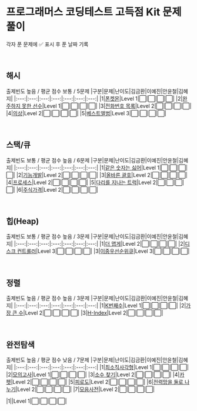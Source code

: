 # 프로그래머스 코딩테스트 고득점 Kit 문제 풀이
각자 푼 문제에 :white_check_mark: 표시 후 푼 날짜 기록

<br>

## 해시
출제빈도 높음 / 평균 점수 보통 / 5문제
|구분|문제|난이도|김금환|이예진|안윤철|김혜지|
|:---:|:---:|:---:|:---:|:---:|:---:|:---:|
|1|[폰켓몬](https://school.programmers.co.kr/learn/courses/30/lessons/1845)|Level 1|:white_large_square:|:white_large_square:|:white_large_square:|:white_large_square:|
|2|[완주하지 못한 선수](https://school.programmers.co.kr/learn/courses/30/lessons/42576)|Level 1|:white_large_square:|:white_large_square:|:white_large_square:|:white_large_square:|
|3|[전화번호 목록](https://school.programmers.co.kr/learn/courses/30/lessons/42577)|Level 2|:white_large_square:|:white_large_square:|:white_large_square:|:white_large_square:|
|4|[의상](https://school.programmers.co.kr/learn/courses/30/lessons/42578)|Level 2|:white_large_square:|:white_large_square:|:white_large_square:|:white_large_square:|
|5|[베스트앨범](https://school.programmers.co.kr/learn/courses/30/lessons/42579)|Level 3|:white_large_square:|:white_large_square:|:white_large_square:|:white_large_square:|

<br>

## 스택/큐
출제빈도 보통 / 평균 점수 높음 / 6문제
|구분|문제|난이도|김금환|이예진|안윤철|김혜지|
|:---:|:---:|:---:|:---:|:---:|:---:|:---:|
|1|[같은 숫자는 싫어](https://school.programmers.co.kr/learn/courses/30/lessons/12906)|Level 1|:white_large_square:|:white_large_square:|:white_large_square:|:white_large_square:|
|2|[기능개발](https://school.programmers.co.kr/learn/courses/30/lessons/42586)|Level 2|:white_large_square:|:white_large_square:|:white_large_square:|:white_large_square:|
|3|[올바른 괄호](https://school.programmers.co.kr/learn/courses/30/lessons/12909)|Level 2|:white_large_square:|:white_large_square:|:white_large_square:|:white_large_square:|
|4|[프로세스](https://school.programmers.co.kr/learn/courses/30/lessons/42587)|Level 2|:white_large_square:|:white_large_square:|:white_large_square:|:white_large_square:|
|5|[다리를 지나는 트럭](https://school.programmers.co.kr/learn/courses/30/lessons/42583)|Level 2|:white_large_square:|:white_large_square:|:white_large_square:|:white_large_square:|
|6|[주식가격](https://school.programmers.co.kr/learn/courses/30/lessons/42584)|Level 2|:white_large_square:|:white_large_square:|:white_large_square:|:white_large_square:|

<br>

## 힙(Heap)
출제빈도 보통 / 평균 점수 높음 / 3문제
|구분|문제|난이도|김금환|이예진|안윤철|김혜지|
|:---:|:---:|:---:|:---:|:---:|:---:|:---:|
|1|[더 맵게](https://school.programmers.co.kr/learn/courses/30/lessons/42626)|Level 2|:white_large_square:|:white_large_square:|:white_large_square:|:white_large_square:|
|2|[디스크 컨트롤러](https://school.programmers.co.kr/learn/courses/30/lessons/42627)|Level 3|:white_large_square:|:white_large_square:|:white_large_square:|:white_large_square:|
|3|[이중우선순위큐](https://school.programmers.co.kr/learn/courses/30/lessons/42628)|Level 3|:white_large_square:|:white_large_square:|:white_large_square:|:white_large_square:|

<br>

## 정렬
출제빈도 높음 / 평균 점수 높음 / 3문제
|구분|문제|난이도|김금환|이예진|안윤철|김혜지|
|:---:|:---:|:---:|:---:|:---:|:---:|:---:|
|1|[K번째수](https://school.programmers.co.kr/learn/courses/30/lessons/42748)|Level 1|:white_large_square:|:white_large_square:|:white_large_square:|:white_large_square:|
|2|[가장 큰 수](https://school.programmers.co.kr/learn/courses/30/lessons/42746)|Level 2|:white_large_square:|:white_large_square:|:white_large_square:|:white_large_square:|
|3|[H-Index](https://school.programmers.co.kr/learn/courses/30/lessons/42747)|Level 2|:white_large_square:|:white_large_square:|:white_large_square:|:white_large_square:|

<br>

## 완전탐색
출제빈도 높음 / 평균 점수 낮음 / 7문제
|구분|문제|난이도|김금환|이예진|안윤철|김혜지|
|:---:|:---:|:---:|:---:|:---:|:---:|:---:|
|1|[최소직사각형](https://school.programmers.co.kr/learn/courses/30/lessons/86491)|Level 1|:white_large_square:|:white_large_square:|:white_large_square:|:white_large_square:|
|2|[모의고사](https://school.programmers.co.kr/learn/courses/30/lessons/42840)|Level 1|:white_large_square:|:white_large_square:|:white_large_square:|:white_large_square:|
|3|[소수 찾기](https://school.programmers.co.kr/learn/courses/30/lessons/42839)|Level 2|:white_large_square:|:white_large_square:|:white_large_square:|:white_large_square:|
|4|[카펫](https://school.programmers.co.kr/learn/courses/30/lessons/42842)|Level 2|:white_large_square:|:white_large_square:|:white_large_square:|:white_large_square:|
|5|[피로도](https://school.programmers.co.kr/learn/courses/30/lessons/87946)|Level 2|:white_large_square:|:white_large_square:|:white_large_square:|:white_large_square:|
|6|[전력망을 둘로 나누기](https://school.programmers.co.kr/learn/courses/30/lessons/86971)|Level 2|:white_large_square:|:white_large_square:|:white_large_square:|:white_large_square:|
|7|[모음사전](https://school.programmers.co.kr/learn/courses/30/lessons/84512)|Level 2|:white_large_square:|:white_large_square:|:white_large_square:|:white_large_square:|










|1|[]()|Level 1|:white_large_square:|:white_large_square:|:white_large_square:|:white_large_square:|
